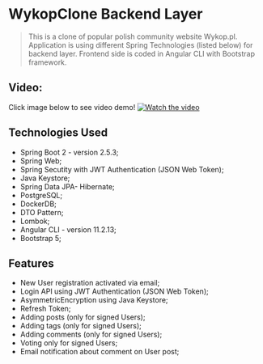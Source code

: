 # WykopClone Backend Layer

> This is a clone of popular polish community website Wykop.pl. Application is using different Spring Technologies (listed below) for backend layer. Frontend side 
is coded in Angular CLI with Bootstrap framework.

## Video:
Click image below to see video demo! 
[![Watch the video](https://imgupload.pl/images/2021/12/18/WykopClone.png)](https://streamable.com/tzuwrl)

## Technologies Used
- Spring Boot 2 - version 2.5.3;
- Spring Web;
- Spring Secutity with JWT Authentication (JSON Web Token);
- Java Keystore;
- Spring Data JPA- Hibernate;
- PostgreSQL;
- DockerDB;
- DTO Pattern;
- Lombok;
- Angular CLI - version 11.2.13;
- Bootstrap 5;

## Features
- New User registration activated via email;
- Login API using JWT Authentication (JSON Web Token);
- AsymmetricEncryption using Java Keystore;
- Refresh Token;
- Adding posts (only for signed Users);
- Adding tags (only for signed Users);
- Adding comments (only for signed Users);
- Voting only for signed Users;
- Email notification about comment on User post;

